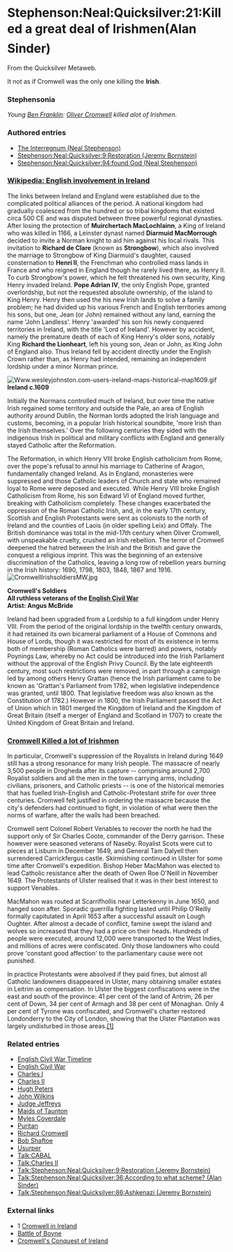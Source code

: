 
# Stephenson:Neal:Quicksilver:21:Killed a great deal of Irishmen(Alan Sinder)

From the Quicksilver Metaweb.

It not as if Cromwell was the only one killing the **Irish**.

### Stephensonia


*Young [Ben Franklin](/ben-franklin): [Oliver Cromwell](/oliver-cromwell) killed alot of Irishmen.*

### Authored entries


* [The Interregnum (Neal Stephenson)](/the-interregnum-neal-stephenson)
* [Stephenson:Neal:Quicksilver:9:Restoration (Jeremy Bornstein)](/stephenson-neal-quicksilver-9-restoration-jeremy-bornstein)
* [Stephenson:Neal:Quicksilver:94:found God (Neal Stephenson)](/stephenson-neal-quicksilver-94-found-god-neal-stephenson)


### [Wikipedia: English involvement in Ireland](/http-en-wikipedia-org-wiki-history-of-ireland-english-involvement-in-ireland)


The links between Ireland and England were established due to the complicated political alliances of the period. A national kingdom had gradually coalesced from the hundred or so tribal kingdoms that existed circa 500 CE and was disputed between three powerful regional dynasties. After losing the protection of **Muirchertach MacLochlainn**, a King of Ireland who was killed in 1166, a Leinster dynast named **Diarmuid MacMorrough** decided to invite a Norman knight to aid him against his local rivals. This invitation to **Richard de Clare** (known as **Strongbow**), which also involved the marriage to Strongbow of King Diarmuid's daughter, caused consternation to **Henri II**, the Frenchman who controlled mass lands in France and who reigned in England though he rarely lived there, as Henry II. To curb Strongbow's power, which he felt threatened his own security, King Henry invaded Ireland. **Pope Adrian IV**, the only English Pope, granted overlordship, but not the requested absolute ownership, of the island to King Henry. Henry then used the his new Irish lands to solve a family problem; he had divided up his various French and English territories among his sons, but one, Jean (or John) remained without any land, earning the name 'John Landless'. Henry 'awarded' his son his newly conquered territories in Ireland, with the title 'Lord of Ireland'. However by accident, namely the premature death of each of King Henry's older sons, notably King **Richard the Lionheart**, left his young son, Jean or John, as King John of England also. Thus Ireland fell by accident directly under the English Crown rather than, as Henry had intended, remaining an independent lordship under a minor Norman prince.

![Www.wesleyjohnston.com-users-ireland-maps-historical-map1609.gif](/https://web.archive.org/web/20060725170203im_/http://en.wikipedia.org/upload/d/d0/Www.wesleyjohnston.com-users-ireland-maps-historical-map1609.gif)  
**Ireland c.1609**

  

Initially the Normans controlled much of Ireland, but over time the native Irish regained some territory and outside the Pale, an area of English authority around Dublin, the Norman lords adopted the Irish language and customs, becoming, in a popular Irish historical soundbite, 'more Irish than the Irish themselves.' Over the following centuries they sided with the indigenous Irish in political and military conflicts with England and generally stayed Catholic after the Reformation. 

The Reformation, in which Henry VIII broke English catholicism from Rome, over the pope's refusal to annul his marriage to Catherine of Aragon, fundamentally changed Ireland. As in England, monasteries were suppressed and those Catholic leaders of Church and state who remained loyal to Rome were deposed and executed. While Henry VIII broke English Catholicism from Rome, his son Edward VI of England moved further, breaking with Catholicism completely. These changes exacerbated the oppression of the Roman Catholic Irish, and, in the early 17th century, Scottish and English Protestants were sent as colonists to the north of Ireland and the counties of Laois (in older spelling Leix) and Offaly. The British dominance was total in the mid-17th century when Oliver Cromwell, with unspeakable cruelty, crushed an Irish rebellion. The terror of Cromwell deepened the hatred between the Irish and the British and gave the conquest a religious imprint. This was the beginning of an extensive discrimination of the Catholics, leaving a long row of rebellion years burning in the Irish history: 1690, 1798, 1803, 1848, 1867 and 1916.![CromwellIrishsoldiersMW.jpg](/https://web.archive.org/web/20060725170203im_/http://www.metaweb.com/wiki/upload/3/3b/CromwellIrishsoldiersMW.jpg)
  
**Cromwell's Soldiers  
All ruthless veterans of the [English Civil War](/english-civil-war)  
Artist: Angus McBride**

Ireland had been upgraded from a Lordship to a full kingdom under Henry VIII. From the period of the original lordship in the twelfth century onwards, it had retained its own bicameral parliament of a House of Commons and House of Lords, though it was restricted for most of its existence in terms both of membership (Roman Catholics were barred) and powers, notably Poynings Law, whereby no Act could be introduced into the Irish Parliament without the approval of the English Privy Council. By the late eighteenth century, most such restrictions were removed, in part through a campaign led by among others Henry Grattan (hence the Irish parliament came to be known as 'Grattan's Parliament from 1782, when legislative independence was granted, until 1800. That legislative freedom was also known as the Constitution of 1782.) However in 1800, the Irish Parliament passed the Act of Union which in 1801 merged the Kingdom of Ireland and the Kingdom of Great Britain (itself a merger of England and Scotland in 1707) to create the United Kingdom of Great Britain and Ireland. 

### [Cromwell Killed a lot of Irishmen](/http-en-wikipedia-org-wiki-oliver-cromwell-scotland-and-ireland)


In particular, Cromwell's suppression of the Royalists in Ireland during 1649 still has a strong resonance for many Irish people. The massacre of nearly 3,500 people in Drogheda after its capture -- comprising around 2,700 Royalist soldiers and all the men in the town carrying arms, including civilians, prisoners, and Catholic priests -- is one of the historical memories that has fuelled Irish-English and Catholic-Protestant strife for over three centuries. Cromwell felt justified in ordering the massacre because the city's defenders had continued to fight, in violation of what were then the norms of warfare, after the walls had been breached. 

Cromwell sent Colonel Robert Venables to recover the north he had the support only of Sir Charles Coote, commander of the Derry garrison. These however were seasoned veterans of Naseby. Royalist Scots were cut to pieces at Lisburn in December 1649, and General Tam Dalyell then surrendered Carrickfergus castle. Skirmishing continued in Ulster for some time after Cromwell's expedition. Bishop Heber MacMahon was elected to lead Catholic resistance after the death of Owen Roe O'Neill in November 1649. The Protestants of Ulster realised that it was in their best interest to support Venables. 

MacMahon was routed at Scarrifhollis near Letterkenny in June 1650, and hanged soon after. Sporadic guerrilla fighting lasted until Philip O'Reilly formally capitulated in April 1653 after a successful assault on Lough Oughter. After almost a decade of conflict, famine swept the island and wolves so increased that they had a price on their heads. Hundreds of people were executed, around 12,000 were transported to the West Indies, and millions of acres were confiscated. Only those landowners who could prove 'constant good affection' to the parliamentary cause were not punished. 

In practice Protestants were absolved if they paid fines, but almost all Catholic landowners disappeared in Ulster, many obtaining smaller estates in Leitrim as compensation. In Ulster the biggest confiscations were in the east and south of the province: 41 per cent of the land of Antrim, 26 per cent of Down, 34 per cent of Armagh and 38 per cent of Monaghan. Only 4 per cent of Tyrone was confiscated, and Cromwell's charter restored Londonderry to the City of London, showing that the Ulster Plantation was largely undisturbed in those areas.[[1]](/http-www-bbc-co-uk-history-timelines-ni-cromwellian-settlement-shtml)

### Related entries


* [English Civil War Timeline](/english-civil-war-timeline)
* [English Civil War](/english-civil-war)
* [Charles I](/charles-i)
* [Charles II](/charles-ii)
* [Hugh Peters](/hugh-peters)
* [John Wilkins](/john-wilkins)
* [Judge Jeffreys](/judge-jeffreys)
* [Maids of Taunton](/maids-of-taunton)
* [Myles Coverdale](/myles-coverdale)
* [Puritan](/puritan)
* [Richard Cromwell](/richard-cromwell)
* [Bob Shaftoe](/bob-shaftoe)
* [Usurper](/usurper)
* [Talk:CABAL](/talk-cabal)
* [Talk:Charles II](/talk-charles-ii)
* [Talk:Stephenson:Neal:Quicksilver:9:Restoration (Jeremy Bornstein)](/talk-stephenson-neal-quicksilver-9-restoration-jeremy-bornstein)
* [Talk:Stephenson:Neal:Quicksilver:36:According to what scheme? (Alan Sinder)](/talk-stephenson-neal-quicksilver-36-according-to-what-scheme-alan-sinder)
* [Talk:Stephenson:Neal:Quicksilver:86:Ashkenazi (Jeremy Bornstein)](/talk-stephenson-neal-quicksilver-86-ashkenazi-jeremy-bornstein)


### External links


* 1 [Cromwell in Ireland](/http-www-bbc-co-uk-history-timelines-ni-cromwellian-settlement-shtml)
* [Battle of Boyne](/http-www-bbc-co-uk-history-timelines-ni-battle-boyne-shtml)
* [Cromwell's Conquest of Ireland](/http-www-doyle-com-au-cromwell-htm)
